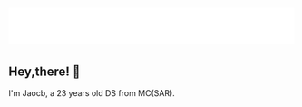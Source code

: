 <h1 align="center">
  <img src="https://raw.githubusercontent.com/JacobChak/JacobChak/main/name.svg" alt="Jacob Chak" />
</h1>

## Hey,there! 👋
I'm Jaocb, a 23 years old DS from MC(SAR).
